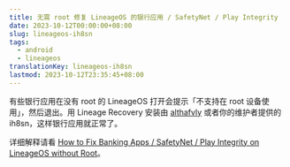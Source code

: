 ```yaml
---
title: 无需 root 修复 LineageOS 的银行应用 / SafetyNet / Play Integrity
date: 2023-10-12T00:00:00+08:00
slug: lineageos-ih8sn
tags:
  - android
  - lineageos
translationKey: lineageos-ih8sn
lastmod: 2023-10-12T23:35:45+08:00
---
```


有些银行应用在没有 root 的 LineageOS 打开会提示「不支持在 root 设备使用」，然后退出。用 Lineage Recovery 安装由 [althafvly](https://github.com/althafvly/ih8sn) 或者你的维护者提供的 ih8sn，这样银行应用就正常了。

详细解释请看 [How to Fix Banking Apps / SafetyNet / Play Integrity on LineageOS without Root](/en/posts/2023/10/10/lineageos-ih8sn/)。
